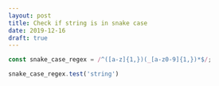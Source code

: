 ```yaml
---
layout: post
title: Check if string is in snake case
date: 2019-12-16
draft: true
---
```


```js
const snake_case_regex = /^([a-z]{1,})(_[a-z0-9]{1,})*$/;
```

```js
snake_case_regex.test('string')
```

